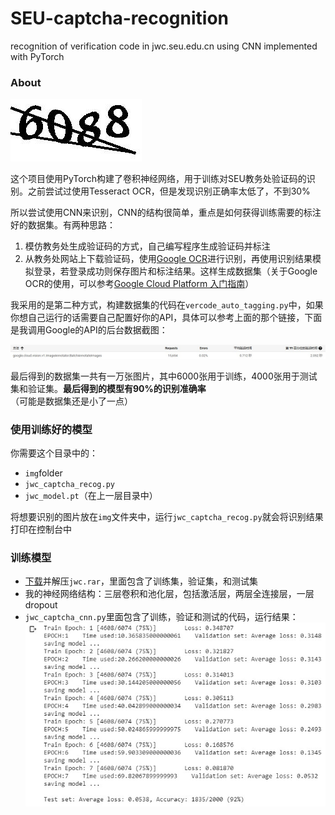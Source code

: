 # SEU-captcha-recognition
recognition of verification code in jwc.seu.edu.cn using CNN implemented with PyTorch

### About

![captcha](./img/516_6088.jpg)

这个项目使用PyTorch构建了卷积神经网络，用于训练对SEU教务处验证码的识别。之前尝试过使用Tesseract OCR，但是发现识别正确率太低了，不到30%

所以尝试使用CNN来识别，CNN的结构很简单，重点是如何获得训练需要的标注好的数据集。有两种思路：

1. 模仿教务处生成验证码的方式，自己编写程序生成验证码并标注
2. 从教务处网站上下载验证码，使用[Google OCR](https://cloud.google.com/vision/docs/ocr?refresh=1)进行识别，再使用识别结果模拟登录，若登录成功则保存图片和标注结果。这样生成数据集（关于Google OCR的使用，可以参考[Google Cloud Platform 入门指南](https://hardy.home.blog/2019/08/11/google-cloud-platform-%e5%85%a5%e9%97%a8%e6%8c%87%e5%8d%97/)）

我采用的是第二种方式，构建数据集的代码在```vercode_auto_tagging.py```中，如果你想自己运行的话需要自己配置好你的API，具体可以参考上面的那个链接，下面是我调用Google的API的后台数据截图：

![Google API](./api.jpg)

最后得到的数据集一共有一万张图片，其中6000张用于训练，4000张用于测试集和验证集。**最后得到的模型有90%的识别准确率**（可能是数据集还是小了一点）

### 使用训练好的模型
你需要这个目录中的：
- ```img```folder
- ```jwc_captcha_recog.py```
- ```jwc_model.pt```（在上一层目录中）

将想要识别的图片放在```img```文件夹中，运行```jwc_captcha_recog.py```就会将识别结果打印在控制台中

### 训练模型
- [下载](https://github.com/wolverinn/seu_GPACalculator/releases/tag/v3.1)并解压```jwc.rar```，里面包含了训练集，验证集，和测试集
- 我的神经网络结构：三层卷积和池化层，包括激活层，两层全连接层，一层dropout
- ```jwc_captcha_cnn.py```里面包含了训练，验证和测试的代码，运行结果：
![training](./training.jpg)
